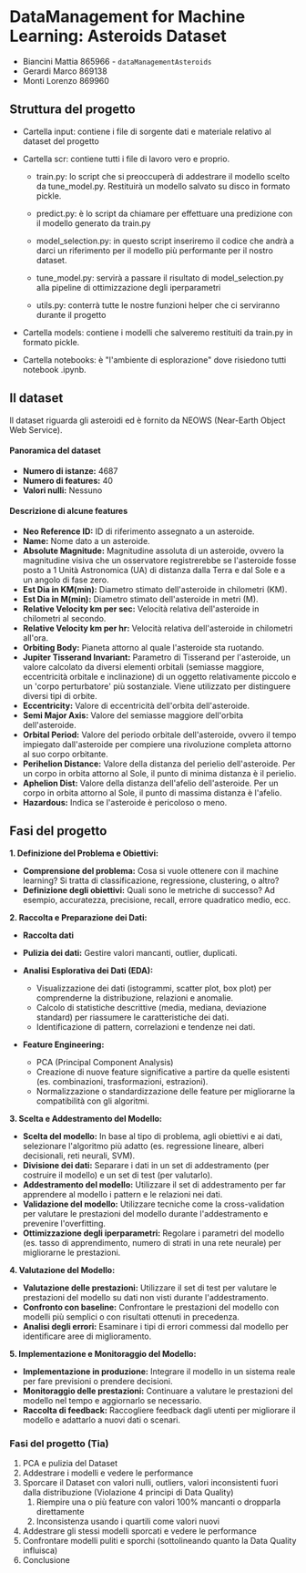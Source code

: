 # DataManagement for Machine Learning: Asteroids Dataset

- Biancini Mattia 865966 - `dataManagementAsteroids`
- Gerardi Marco 869138
- Monti Lorenzo 869960

## Struttura del progetto 

* Cartella input: contiene i file di sorgente dati e materiale relativo al dataset del progetto
  
* Cartella scr: contiene tutti i file di lavoro vero e proprio.
  * train.py: lo script che si preoccuperà di addestrare il modello scelto da tune_model.py. Restituirà un modello salvato su disco in formato pickle.
  
  * predict.py: è lo script da chiamare per effettuare una predizione con il modello generato da train.py
  
  * model_selection.py: in questo script inseriremo il codice che andrà a darci un riferimento per il modello più performante per il nostro dataset.
  
  * tune_model.py: servirà a passare il risultato di model_selection.py alla pipeline di ottimizzazione degli iperparametri
  
  * utils.py: conterrà tutte le nostre funzioni helper che ci serviranno durante il progetto

* Cartella models: contiene i modelli che salveremo restituiti da train.py in formato pickle.
  
* Cartella notebooks: è "l'ambiente di esplorazione" dove risiedono tutti notebook .ipynb.


## Il dataset

Il dataset riguarda gli asteroidi ed è fornito da NEOWS (Near-Earth Object Web Service).

#### Panoramica del dataset

- **Numero di istanze:** 4687
- **Numero di features:** 40
- **Valori nulli:** Nessuno

#### Descrizione di alcune features

- **Neo Reference ID:** ID di riferimento assegnato a un asteroide.
- **Name:** Nome dato a un asteroide.
- **Absolute Magnitude:** Magnitudine assoluta di un asteroide, ovvero la magnitudine visiva che un osservatore registrerebbe se l'asteroide fosse posto a 1 Unità Astronomica (UA) di distanza dalla Terra e dal Sole e a un angolo di fase zero.
- **Est Dia in KM(min):** Diametro stimato dell'asteroide in chilometri (KM).
- **Est Dia in M(min):** Diametro stimato dell'asteroide in metri (M).
- **Relative Velocity km per sec:** Velocità relativa dell'asteroide in chilometri al secondo.
- **Relative Velocity km per hr:** Velocità relativa dell'asteroide in chilometri all'ora.
- **Orbiting Body:** Pianeta attorno al quale l'asteroide sta ruotando.
- **Jupiter Tisserand Invariant:** Parametro di Tisserand per l'asteroide, un valore calcolato da diversi elementi orbitali (semiasse maggiore, eccentricità orbitale e inclinazione) di un oggetto relativamente piccolo e un 'corpo perturbatore' più sostanziale. Viene utilizzato per distinguere diversi tipi di orbite.
- **Eccentricity:** Valore di eccentricità dell'orbita dell'asteroide.
- **Semi Major Axis:** Valore del semiasse maggiore dell'orbita dell'asteroide.
- **Orbital Period:** Valore del periodo orbitale dell'asteroide, ovvero il tempo impiegato dall'asteroide per compiere una rivoluzione completa attorno al suo corpo orbitante.
- **Perihelion Distance:** Valore della distanza del perielio dell'asteroide. Per un corpo in orbita attorno al Sole, il punto di minima distanza è il perielio.
- **Aphelion Dist:** Valore della distanza dell'afelio dell'asteroide. Per un corpo in orbita attorno al Sole, il punto di massima distanza è l'afelio.
- **Hazardous:** Indica se l'asteroide è pericoloso o meno.

## Fasi del progetto 


**1. Definizione del Problema e Obiettivi:**

*   **Comprensione del problema:** Cosa si vuole ottenere con il machine learning? Si tratta di classificazione, regressione, clustering, o altro?
*   **Definizione degli obiettivi:** Quali sono le metriche di successo? Ad esempio, accuratezza, precisione, recall, errore quadratico medio, ecc.

**2. Raccolta e Preparazione dei Dati:**

*   **Raccolta dati** 
  
*   **Pulizia dei dati:** Gestire valori mancanti, outlier, duplicati.
*   **Analisi Esplorativa dei Dati (EDA):**
    *   Visualizzazione dei dati (istogrammi, scatter plot, box plot) per comprenderne la distribuzione, relazioni e anomalie.
    *   Calcolo di statistiche descrittive (media, mediana, deviazione standard) per riassumere le caratteristiche dei dati.
    *   Identificazione di pattern, correlazioni e tendenze nei dati.
*   **Feature Engineering:**
    *   PCA (Principal Component Analysis)
    *   Creazione di nuove feature significative a partire da quelle esistenti (es. combinazioni, trasformazioni, estrazioni).
    *   Normalizzazione o standardizzazione delle feature per migliorarne la compatibilità con gli algoritmi.

**3. Scelta e Addestramento del Modello:**

*   **Scelta del modello:** In base al tipo di problema, agli obiettivi e ai dati, selezionare l'algoritmo più adatto (es. regressione lineare, alberi decisionali, reti neurali, SVM).
*   **Divisione dei dati:** Separare i dati in un set di addestramento (per costruire il modello) e un set di test (per valutarlo).
*   **Addestramento del modello:** Utilizzare il set di addestramento per far apprendere al modello i pattern e le relazioni nei dati.
*   **Validazione del modello:** Utilizzare tecniche come la cross-validation per valutare le prestazioni del modello durante l'addestramento e prevenire l'overfitting.
*   **Ottimizzazione degli iperparametri:** Regolare i parametri del modello (es. tasso di apprendimento, numero di strati in una rete neurale) per migliorarne le prestazioni.

**4. Valutazione del Modello:**

*   **Valutazione delle prestazioni:** Utilizzare il set di test per valutare le prestazioni del modello su dati non visti durante l'addestramento.
*   **Confronto con baseline:** Confrontare le prestazioni del modello con modelli più semplici o con risultati ottenuti in precedenza.
*   **Analisi degli errori:** Esaminare i tipi di errori commessi dal modello per identificare aree di miglioramento.

**5. Implementazione e Monitoraggio del Modello:**

*   **Implementazione in produzione:** Integrare il modello in un sistema reale per fare previsioni o prendere decisioni.
*   **Monitoraggio delle prestazioni:** Continuare a valutare le prestazioni del modello nel tempo e aggiornarlo se necessario.
*   **Raccolta di feedback:** Raccogliere feedback dagli utenti per migliorare il modello e adattarlo a nuovi dati o scenari.

### Fasi del progetto (Tia)
1) PCA e pulizia del Dataset
2) Addestrare i modelli e vedere le performance
3) Sporcare il Dataset con valori nulli, outliers, valori inconsistenti fuori dalla distribuzione (Violazione 4 principi di Data Quality)
    1) Riempire una o più feature con valori 100% mancanti o dropparla direttamente
    2) Inconsistenza usando i quartili come valori nuovi
4) Addestrare gli stessi modelli sporcati e vedere le performance
5) Confrontare modelli puliti e sporchi (sottolineando quanto la Data Quality influisca)
6) Conclusione
